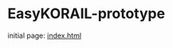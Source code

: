# EasyKORAIL-prototype

initial page: [index.html](https://github.com/youngmin-yang1/EasyKORAIL-prototype/blob/main/index.html)
